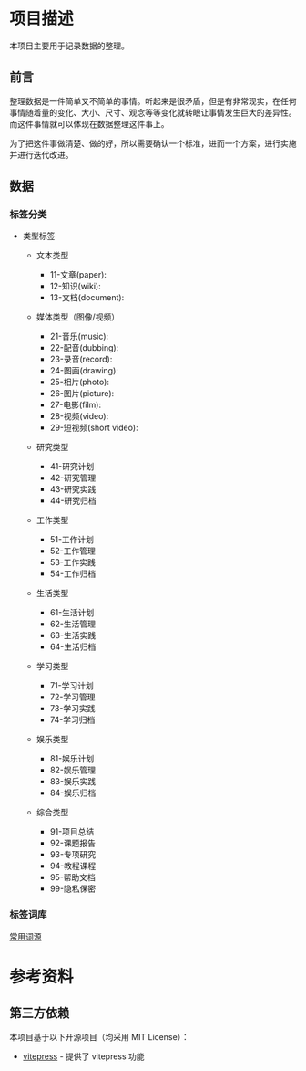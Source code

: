 # 项目描述

本项目主要用于记录数据的整理。

## 前言

整理数据是一件简单又不简单的事情。听起来是很矛盾，但是有非常现实，在任何事情随着量的变化、大小、尺寸、观念等等变化就转眼让事情发生巨大的差异性。而这件事情就可以体现在数据整理这件事上。

为了把这件事做清楚、做的好，所以需要确认一个标准，进而一个方案，进行实施并进行迭代改进。

## 数据

### 标签分类

- 类型标签

  - 文本类型
    - 11-文章(paper):
    - 12-知识(wiki):
    - 13-文档(document):

  - 媒体类型（图像/视频）
    - 21-音乐(music):
    - 22-配音(dubbing):
    - 23-录音(record):
    - 24-图画(drawing):
    - 25-相片(photo):
    - 26-图片(picture):
    - 27-电影(film):
    - 28-视频(video):
    - 29-短视频(short video):

  - 研究类型
    - 41-研究计划
    - 42-研究管理
    - 43-研究实践
    - 44-研究归档

  - 工作类型
    - 51-工作计划
    - 52-工作管理
    - 53-工作实践
    - 54-工作归档

  - 生活类型
    - 61-生活计划
    - 62-生活管理
    - 63-生活实践
    - 64-生活归档

  - 学习类型
    - 71-学习计划
    - 72-学习管理
    - 73-学习实践
    - 74-学习归档

  - 娱乐类型
    - 81-娱乐计划
    - 82-娱乐管理
    - 83-娱乐实践
    - 84-娱乐归档

  - 综合类型
    - 91-项目总结
    - 92-课题报告
    - 93-专项研究
    - 94-教程课程
    - 95-帮助文档
    - 99-隐私保密


### 标签词库

[常用词源](doc/china.md)

# 参考资料

## 第三方依赖

本项目基于以下开源项目（均采用 MIT License）：

- [vitepress](https://github.com/vuejs/vitepress/tree/v1.6.4) - 提供了 vitepress 功能